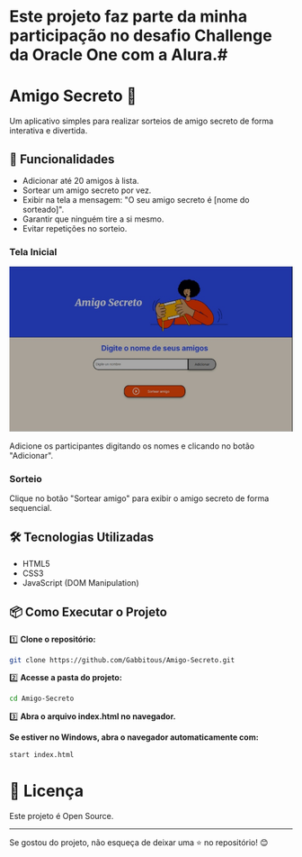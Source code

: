 # Este projeto faz parte da minha participação no desafio Challenge da Oracle One com a Alura.#

# Amigo Secreto 🎁

Um aplicativo simples para realizar sorteios de amigo secreto de forma interativa e divertida.

## 🚀 Funcionalidades

- Adicionar até 20 amigos à lista.
- Sortear um amigo secreto por vez.
- Exibir na tela a mensagem: "O seu amigo secreto é [nome do sorteado]".
- Garantir que ninguém tire a si mesmo.
- Evitar repetições no sorteio.

### Tela Inicial

![Tela Inicial do Amigo Secreto](screenshot_tela_inicial.jpg)

Adicione os participantes digitando os nomes e clicando no botão "Adicionar".

### Sorteio
Clique no botão "Sortear amigo" para exibir o amigo secreto de forma sequencial.

## 🛠️ Tecnologias Utilizadas

- HTML5
- CSS3
- JavaScript (DOM Manipulation)

## 📦 Como Executar o Projeto

1️⃣ **Clone o repositório:**  
```sh
git clone https://github.com/Gabbitous/Amigo-Secreto.git
```
2️⃣ **Acesse a pasta do projeto:**
```sh
cd Amigo-Secreto
```
3️⃣ **Abra o arquivo index.html no navegador.**

   **Se estiver no Windows, abra o navegador automaticamente com:**  
```sh
start index.html
```
# 📜 Licença

Este projeto é Open Source.

---

Se gostou do projeto, não esqueça de deixar uma ⭐ no repositório! 😊

